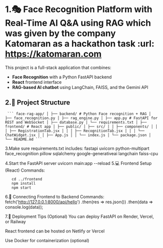 # 1.🎭 Face Recognition Platform with Real-Time AI Q&A using RAG which was given by the company Katomaran as a hackathon task :url:  https://katomaran.com

This project is a full-stack application that combines:
- **Face Recognition** with a Python FastAPI backend
- **React** frontend interface
- **RAG-based AI chatbot** using LangChain, FAISS, and the Gemini API

## 2.🧱 Project Structure

<pre><code> ``` face-rag-app/ │ ├── backend/ # Python Face recognition + RAG │ ├── face_recognition.py │ ├── rag_engine.py │ ├── app.py # FastAPI for REST and WebSocket │ ├── database.py │ └── requirements.txt │ ├── frontend/ # React app │ ├── public/ │ ├── src/ │ │ ├── components/ │ │ │ ├── RegistrationTab.jsx │ │ │ ├── RecognitionTab.jsx │ │ │ └── ChatWidget.jsx │ │ ├── App.js │ │ └── index.js │ └── package.json │ └── README.md ``` </code></pre>

3.Make sure requirements.txt includes:
fastapi
uvicorn
python-multipart
face_recognition
pillow
sqlalchemy
google-generativeai
langchain
faiss-cpu

4.Start the FastAPI server
    uvicorn main:app --reload
5.💻 Frontend Setup (React)
     Commands:

       cd ../frontend
       npm install
       npm start
6.🔗 Connecting Frontend to Backend
     Commands:
          fetch('http://127.0.0.1:8000/api/hello')
         .then(res => res.json())
         .then(data => console.log(data));

7.🚀 Deployment Tips (Optional)
You can deploy FastAPI on Render, Vercel, or Railway

React frontend can be hosted on Netlify or Vercel

Use Docker for containerization (optional)         
         

    



